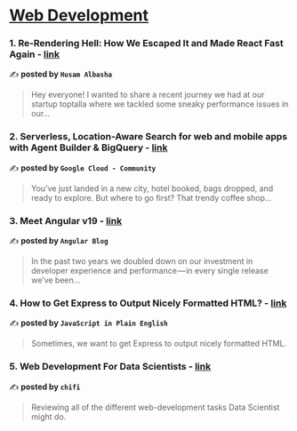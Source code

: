 
<h1><a href=https://medium.com/tag/web-development/recommended target="_blank" rel="noopener noreferrer">Web Development</a></h1>
<h3>1. Re-Rendering Hell: How We Escaped It and Made React Fast Again - <a href="https://medium.com/@hussam.dev.001/re-rendering-hell-how-we-escaped-it-and-made-react-fast-again-6af63a956ff7" target="_blank" rel="noopener noreferrer">link</a></h3>

✍️ **posted by `Husam Albasha`**

<blockquote>Hey everyone! I wanted to share a recent journey we had at our startup toptalla where we tackled some sneaky performance issues in our…</blockquote>

<h3>2. Serverless, Location-Aware Search for web and mobile apps with Agent Builder & BigQuery - <a href="https://medium.com/google-cloud/serverless-location-aware-search-for-web-and-mobile-apps-with-agent-builder-bigquery-89f2fef1ab20" target="_blank" rel="noopener noreferrer">link</a></h3>

✍️ **posted by `Google Cloud - Community`**

<blockquote>You’ve just landed in a new city, hotel booked, bags dropped, and ready to explore. But where to go first? That trendy coffee shop…</blockquote>

<h3>3. Meet Angular v19 - <a href="https://medium.com/angular-blog/meet-angular-v19-7b29dfd05b84" target="_blank" rel="noopener noreferrer">link</a></h3>

✍️ **posted by `Angular Blog`**

<blockquote>In the past two years we doubled down on our investment in developer experience and performance — in every single release we’ve been…</blockquote>

<h3>4. How to Get Express to Output Nicely Formatted HTML? - <a href="https://medium.com/javascript-in-plain-english/how-to-get-express-to-output-nicely-formatted-html-6467b1d67c20" target="_blank" rel="noopener noreferrer">link</a></h3>

✍️ **posted by `JavaScript in Plain English`**

<blockquote>Sometimes, we want to get Express to output nicely formatted HTML.</blockquote>

<h3>5. Web Development For Data Scientists - <a href="https://medium.com/chifi-media/web-development-for-data-scientists-8baf00d3e199" target="_blank" rel="noopener noreferrer">link</a></h3>

✍️ **posted by `chifi`**

<blockquote>Reviewing all of the different web-development tasks Data Scientist might do.</blockquote>

